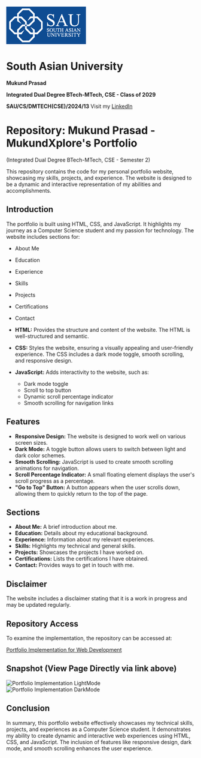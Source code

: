 ![sau-logo](sau-logo.png)
# South Asian University

**Mukund Prasad**

**Integrated Dual Degree BTech-MTech, CSE - Class of 2029**

**SAU/CS/DMTECH(CSE)/2024/13**
Visit my [LinkedIn](https://www.linkedin.com/in/mukund-prasad/) 

# Repository: Mukund Prasad - MukundXplore's Portfolio 
(Integrated Dual Degree BTech-MTech, CSE - Semester 2)

This repository contains the code for my personal portfolio website, showcasing my skills, projects, and experience. The website is designed to be a dynamic and interactive representation of my abilities and accomplishments.


## Introduction

The portfolio is built using HTML, CSS, and JavaScript. It highlights my journey as a Computer Science student and my passion for technology.  The website includes sections for:

* About Me
* Education
* Experience
* Skills
* Projects
* Certifications
* Contact

* **HTML:** Provides the structure and content of the website.  The HTML is well-structured and semantic.
* **CSS:** Styles the website, ensuring a visually appealing and user-friendly experience.  The CSS includes a dark mode toggle, smooth scrolling, and responsive design.
* **JavaScript:** Adds interactivity to the website, such as:
    * Dark mode toggle
    * Scroll to top button
    * Dynamic scroll percentage indicator
    * Smooth scrolling for navigation links

## Features

* **Responsive Design:** The website is designed to work well on various screen sizes.
* **Dark Mode:** A toggle button allows users to switch between light and dark color schemes.
* **Smooth Scrolling:** JavaScript is used to create smooth scrolling animations for navigation.
* **Scroll Percentage Indicator:** A small floating element displays the user's scroll progress as a percentage.
* **"Go to Top" Button:** A button appears when the user scrolls down, allowing them to quickly return to the top of the page.

## Sections

* **About Me:** A brief introduction about me.
* **Education:** Details about my educational background.
* **Experience:** Information about my relevant experiences.
* **Skills:** Highlights my technical and general skills.
* **Projects:** Showcases the projects I have worked on.
* **Certifications:** Lists the certifications I have obtained.
* **Contact:** Provides ways to get in touch with me.

## Disclaimer

The website includes a disclaimer stating that it is a work in progress and may be updated regularly.


## Repository Access 
To examine the implementation, the repository can be accessed at:

[Portfolio Implementation for Web Development](http://mukundxplore.github.io/portfolio)

## Snapshot (View Page Directly via link above)
![Portfolio Implementation LightMode](https://github.com/user-attachments/assets/680572cc-6883-49ba-979d-4252b4d065b4)
![Portfolio Implementation DarkMode](https://github.com/user-attachments/assets/3a728a85-98df-4f15-9bc2-ee4f0f8edba5)



## Conclusion

In summary, this portfolio website effectively showcases my technical skills, projects, and experiences as a Computer Science student.  It demonstrates my ability to create dynamic and interactive web experiences using HTML, CSS, and JavaScript. The inclusion of features like responsive design, dark mode, and smooth scrolling enhances the user experience.
